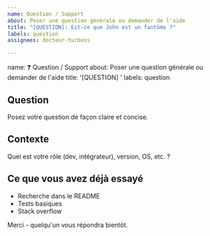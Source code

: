 ```yaml
---
name: Question / Support
about: Poser une question générale ou demander de l'aide
title: "[QUESTION]: Est-ce que John est un fantôme ?"
labels: question
assignees: docteur-turboss

---
```


name: ❓ Question / Support
about: Poser une question générale ou demander de l'aide
title: '[QUESTION] '
labels: question

## Question
Posez votre question de façon claire et concise.

## Contexte
Quel est votre rôle (dev, intégrateur), version, OS, etc. ?

## Ce que vous avez déjà essayé
- Recherche dans le README
- Tests basiques
- Stack overflow

Merci - quelqu'un vous répondra bientôt.
